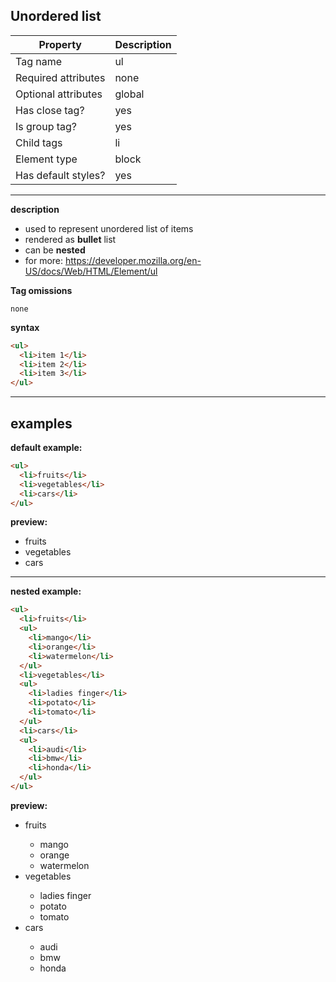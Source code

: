 ## Unordered list

| Property            | Description |
| ------------------- | ----------- |
| Tag name            | ul          |
| Required attributes | none        |
| Optional attributes | global      |
| Has close tag?      | yes         |
| Is group tag?       | yes         |
| Child tags          | li          |
| Element type        | block       |
| Has default styles? | yes         |

---

**description**

- used to represent unordered list of items
- rendered as **bullet** list
- can be **nested**
- for more: https://developer.mozilla.org/en-US/docs/Web/HTML/Element/ul

**Tag omissions**

```
none
```

**syntax**

```html
<ul>
  <li>item 1</li>
  <li>item 2</li>
  <li>item 3</li>
</ul>
```

---

## examples

**default example:**

```html
<ul>
  <li>fruits</li>
  <li>vegetables</li>
  <li>cars</li>
</ul>
```

**preview:**

<ul>
  <li>fruits</li>
  <li>vegetables</li>
  <li>cars</li>
</ul>

---

**nested example:**

```html
<ul>
  <li>fruits</li>
  <ul>
    <li>mango</li>
    <li>orange</li>
    <li>watermelon</li>
  </ul>
  <li>vegetables</li>
  <ul>
    <li>ladies finger</li>
    <li>potato</li>
    <li>tomato</li>
  </ul>
  <li>cars</li>
  <ul>
    <li>audi</li>
    <li>bmw</li>
    <li>honda</li>
  </ul>
</ul>
```

**preview:**

<ul>
  <li>fruits</li>
  <ul>
    <li>mango</li>
    <li>orange</li>
    <li>watermelon</li>
  </ul>
  <li>vegetables</li>
  <ul>
    <li>ladies finger</li>
    <li>potato</li>
    <li>tomato</li>
  </ul>
  <li>cars</li>
  <ul>
    <li>audi</li>
    <li>bmw</li>
    <li>honda</li>
  </ul>
</ul>
